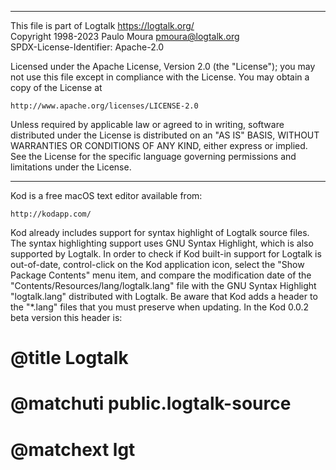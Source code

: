 ________________________________________________________________________

This file is part of Logtalk <https://logtalk.org/>  
Copyright 1998-2023 Paulo Moura <pmoura@logtalk.org>  
SPDX-License-Identifier: Apache-2.0

Licensed under the Apache License, Version 2.0 (the "License");
you may not use this file except in compliance with the License.
You may obtain a copy of the License at

    http://www.apache.org/licenses/LICENSE-2.0

Unless required by applicable law or agreed to in writing, software
distributed under the License is distributed on an "AS IS" BASIS,
WITHOUT WARRANTIES OR CONDITIONS OF ANY KIND, either express or implied.
See the License for the specific language governing permissions and
limitations under the License.
________________________________________________________________________


Kod is a free macOS text editor available from:

	http://kodapp.com/

Kod already includes support for syntax highlight of Logtalk source files.
The syntax highlighting support uses GNU Syntax Highlight, which is also
supported by Logtalk. In order to check if Kod built-in support for Logtalk
is out-of-date, control-click on the Kod application icon, select the "Show
Package Contents" menu item, and compare the modification date of the
"Contents/Resources/lang/logtalk.lang" file with the GNU Syntax Highlight
"logtalk.lang" distributed with Logtalk. Be aware that Kod adds a header to
the "*.lang" files that you must preserve when updating. In the Kod 0.0.2
beta version this header is:

# @title Logtalk
# @matchuti public.logtalk-source
# @matchext lgt
